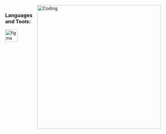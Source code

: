 <img align="right" alt="Coding" width="400" src="https://media1.tenor.com/m/FrOFGLdKziEAAAAd/jinwocat.gif">
<h3 align="left">Languages and Tools:</h3>
<p align="left">
  <a href="https://www.figma.com/" target="_blank"> <img src="icons/kotlin/kotlin-original-wordmark.svg" alt="figma" width="40" height="40" /> </a>
</p>
<!--
**veenorth/veenorth** is a ✨ _special_ ✨ repository because its `README.md` (this file) appears on your GitHub profile.

Here are some ideas to get you started:

- 🔭 I’m currently working on ...
- 🌱 I’m currently learning ...
- 👯 I’m looking to collaborate on ...
- 🤔 I’m looking for help with ...
- 💬 Ask me about ...
- 📫 How to reach me: ...
- 😄 Pronouns: ...
- ⚡ Fun fact: ...
-->

